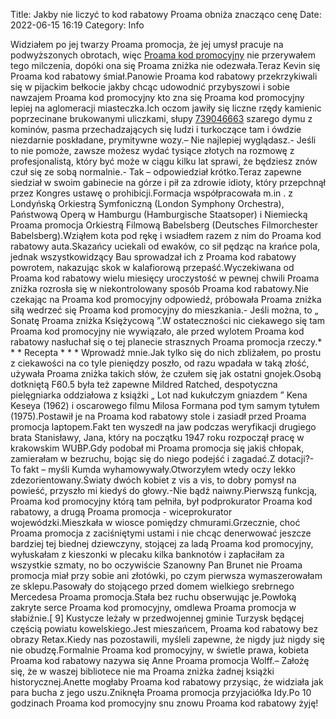 Title: Jakby nie liczyć to kod rabatowy Proama obniża znacząco cenę
Date: 2022-06-15 16:19
Category: Info

Widziałem po jej twarzy Proama promocja, że jej umysł pracuje na podwyższonych obrotach, więc [Proama kod promocyjny](https://promki.pl/kody-rabatowe/proama) nie przerywałem tego milczenia, dopóki ona się Proama zniżka nie odezwała.Teraz Kevin się Proama kod rabatowy śmiał.Panowie Proama kod rabatowy przekrzykiwali się w pijackim bełkocie jakby chcąc udowodnić przybyszowi i sobie nawzajem Proama kod promocyjny kto zna się Proama kod promocyjny lepiej na aglomeracji miasteczka.Ich oczom jawiły się liczne rzędy kamienic poprzecinane brukowanymi uliczkami, słupy [739046663](https://telinfo.co/pl/numer/739046663/) szarego dymu z kominów, pasma przechadzających się ludzi i turkoczące tam i ówdzie niezdarnie poskładane, prymitywne wozy.– Nie najlepiej wyglądasz.- Jeśli to nie pomoże, zawsze możesz wydać tysiące złotych na rozmowę z profesjonalistą, który być może w ciągu kilku lat sprawi, że będziesz znów czuł się ze sobą normalnie.- Tak – odpowiedział krótko.Teraz zapewne siedział w swoim gabinecie na górze i pił za zdrowie idioty, który przepchnął przez Kongres ustawę o prohibicji.Formacja współpracowała m.in . z Londyńską Orkiestrą Symfoniczną (London Symphony Orchestra), Państwową Operą w Hamburgu (Hamburgische Staatsoper) i Niemiecką Proama promocja Orkiestrą Filmową Babelsberg (Deutsches Filmorchester Babelsberg).Wziąłem kota pod rękę i wsiadłem razem z nim do Proama kod rabatowy auta.Skazańcy uciekali od ewaków, co sił pędząc na krańce pola, jednak wszystkowidzący Bau sprowadzał ich z Proama kod rabatowy powrotem, nakazując skok w kalafiorową przepaść.Wyczekiwana od Proama kod rabatowy wielu miesięcy uroczystość w pewnej chwili Proama zniżka rozrosła się w niekontrolowany sposób Proama kod rabatowy.Nie czekając na Proama kod promocyjny odpowiedź, próbowała Proama zniżka siłą wedrzeć się Proama kod promocyjny do mieszkania.- Jeśli można, to „ Sonatę Proama zniżka Księżycową ”.W ostateczności nic ciekawego się tam Proama kod promocyjny nie wywiązało, ale przed wylotem Proama kod rabatowy nasłuchał się o tej planecie strasznych Proama promocja rzeczy.* * * Recepta * * * Wprowadź mnie.Jak tylko się do nich zbliżałem, po prostu z ciekawości na co tyle pieniędzy poszło, od razu wpadała w taką złość, używała Proama zniżka takich słów, że czułem się jak ostatni gnojek.Osobą dotkniętą F60.5 była też zapewne Mildred Ratched, despotyczna pielęgniarka oddziałowa z książki „ Lot nad kukułczym gniazdem ” Kena Keseya (1962) i oscarowego filmu Milosa Formana pod tym samym tytułem (1975).Postawił je na Proama kod rabatowy stole i zasiadł przed Proama promocja laptopem.Fakt ten wyszedł na jaw podczas weryfikacji drugiego brata Stanisławy, Jana, który na początku 1947 roku rozpoczął pracę w krakowskim WUBP.Gdy podobał mi Proama promocja się jakiś chłopak, zamierałam w bezruchu, bojąc się do niego podejść i zagadać.Z dotacji?- To fakt – myśli Kumda wyhamowywały.Otworzyłem wtedy oczy lekko zdezorientowany.Światy dwóch kobiet z vis a vis, to dobry pomysł na powieść, przyszło mi kiedyś do głowy.-Nie bądź naiwny.Pierwszą funkcją, Proama kod promocyjny którą tam pełniła, był podprokurator Proama kod rabatowy, a drugą Proama promocja - wiceprokurator wojewódzki.Mieszkała w wiosce pomiędzy chmurami.Grzecznie, choć Proama promocja z zaciśniętymi ustami i nie chcąc denerwować jeszcze bardziej tej biednej dziewczyny, stojącej za ladą Proama kod promocyjny, wyłuskałam z kieszonki w plecaku kilka banknotów i zapłaciłam za wszystkie szmaty, no bo oczywiście Szanowny Pan Brunet nie Proama promocja miał przy sobie ani złotówki, po czym pierwsza wymaszerowałam ze sklepu.Pasowały do stojącego przed domem wielkiego srebrnego Mercedesa Proama promocja.Stała bez ruchu obserwując je.Powłoką zakryte serce Proama kod promocyjny, omdlewa Proama promocja w słabiźnie.[ 9] Kustycze leżały w przedwojennej gminie Turzysk będącej częścią powiatu kowelskiego.Jest mieszańcem, Proama kod rabatowy bez obrazy Retax.Kiedy nas pozostawili, myśleli zapewne, że nigdy już nigdy się nie obudzę.Formalnie Proama kod promocyjny, w świetle prawa, kobieta Proama kod rabatowy nazywa się Anne Proama promocja Wolff.– Założę się, że w waszej bibliotece nie ma Proama zniżka żadnej książki historycznej.Anette mogłaby Proama kod rabatowy przysiąc, że widziała jak para bucha z jego uszu.Zniknęła Proama promocja przyjaciółka Idy.Po 10 godzinach Proama kod promocyjny snu znowu Proama kod rabatowy żyję!

